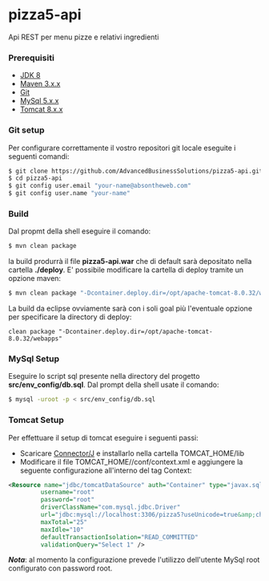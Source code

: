 # pizza5-api
Api REST per menu pizze e relativi ingredienti



### Prerequisiti
- [JDK 8]
- [Maven 3.x.x]
- [Git]
- [MySql 5.x.x]
- [Tomcat 8.x.x]

### Git setup
Per configurare correttamente il vostro repositori git locale eseguite i seguenti comandi:
```sh
$ git clone https://github.com/AdvancedBusinessSolutions/pizza5-api.git
$ cd pizza5-api
$ git config user.email "your-name@absontheweb.com"
$ git config user.name "your-name"
```

### Build
Dal propmt della shell eseguire il comando:
```sh
$ mvn clean package
```
la build produrrà il file **pizza5-api.war** che di default sarà depositato nella cartella **./deploy**. 
E' possibile modificare la cartella di deploy tramite un opzione maven:

```sh
$ mvn clean package "-Dcontainer.deploy.dir=/opt/apache-tomcat-8.0.32/webapps"
```

La build da eclipse ovviamente sarà con i soli goal più l'eventuale opzione per specificare la directory di deploy:
```
clean package "-Dcontainer.deploy.dir=/opt/apache-tomcat-8.0.32/webapps"
```

### MySql Setup
Eseguire lo script sql presente nella directory del progetto **src/env_config/db.sql**. Dal prompt della shell usate il comando:
```sh
$ mysql -uroot -p < src/env_config/db.sql
```

### Tomcat Setup
Per effettuare il setup di tomcat eseguire i seguenti passi:
* Scaricare [Connector/J] e installarlo nella cartella TOMCAT_HOME/lib
* Modificare il file TOMCAT_HOME//conf/context.xml e aggiungere la seguente configurazione all'interno del tag Context: 
```xml
<Resource name="jdbc/tomcatDataSource" auth="Container" type="javax.sql.DataSource"
         username="root"
         password="root"
         driverClassName="com.mysql.jdbc.Driver"
         url="jdbc:mysql://localhost:3306/pizza5?useUnicode=true&amp;characterEncoding=utf8"
         maxTotal="25"
         maxIdle="10"
         defaultTransactionIsolation="READ_COMMITTED"
         validationQuery="Select 1" />
```
***Nota***: al momento la configurazione prevede l'utilizzo dell'utente MySql root configurato con password root.

[Connector/J]: <https://dev.mysql.com/downloads/connector/j/>
[JDK 8]: <http://www.oracle.com/technetwork/java/javase/downloads/jdk8-downloads-2133151.html>
[Maven 3.x.x]: <https://maven.apache.org/download.cgi>
[Git]: <https://git-scm.com/downloads>
[MySql 5.x.x]: <http://dev.mysql.com/downloads/>
[Tomcat 8.x.x]: <https://tomcat.apache.org/download-80.cgi>


